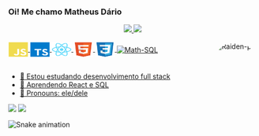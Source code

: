 ### Oi! Me chamo Matheus Dário

<div align="center">
  <a href="https://www.linkedin.com/in/matheusdnbraga/">
  <img height="180em" src="https://github-readme-stats.vercel.app/api?username=mathdario&show_icons=true&theme=tokyonight&include_all_commits=true&count_private=true"/>
  <img height="180em" src="https://github-readme-stats.vercel.app/api/top-langs/?username=mathdario&layout=compact&langs_count=7&theme=tokyonight"/>
</div>
<div style="display: inline_block"><br>
  <img align="center" alt="Math-Js" height="30" width="40" src="https://raw.githubusercontent.com/devicons/devicon/master/icons/javascript/javascript-plain.svg">
  <img align="center" alt="Math-Ts" height="30" width="40" src="https://raw.githubusercontent.com/devicons/devicon/master/icons/typescript/typescript-plain.svg">
  <img align="center" alt="Math-React" height="30" width="40" src="https://raw.githubusercontent.com/devicons/devicon/master/icons/react/react-original.svg">
  <img align="center" alt="Math-HTML" height="30" width="40" src="https://raw.githubusercontent.com/devicons/devicon/master/icons/html5/html5-original.svg">
  <img align="center" alt="Math-CSS" height="30" width="40" src="https://raw.githubusercontent.com/devicons/devicon/master/icons/css3/css3-original.svg">
  <img align="center" alt="Math-SQL" height="30" width="40" src="https://cdn.jsdelivr.net/gh/devicons/devicon/icons/postgresql/postgresql-original.svg">
  <img align="right" alt="Raiden-pic" height="150" style="border-radius:50px;" src="https://scontent.fbfh4-1.fna.fbcdn.net/v/t39.30808-6/271643608_121563420371430_6554908236033284539_n.jpg?_nc_cat=101&ccb=1-7&_nc_sid=09cbfe&_nc_ohc=Q3jCl9wownQAX9ZDhF5&_nc_ht=scontent.fbfh4-1.fna&oh=00_AT_Kj8ynV8tXH1EkG6SeSSrpAqoZ8XiFKL5BbQ0rFp5GnQ&oe=63595BC6">
</div>
  
  <br>
  
- 🔭 Estou estudando desenvolvimento full stack
- 🌱 Aprendendo React e SQL
- 👊 Pronouns: ele/dele

<div> 
  <a href = "mailto:matheus-dario@outlook.com"><img src="https://img.shields.io/badge/-Gmail-%23333?style=for-the-badge&logo=gmail&logoColor=white" target="_blank"></a>
  <a href="https://www.linkedin.com/in/matheusdnbraga/" target="_blank"><img src="https://img.shields.io/badge/-LinkedIn-%230077B5?style=for-the-badge&logo=linkedin&logoColor=white" target="_blank"></a> 
 
  ![Snake animation](https://github.com/mathdario/blob/output/github-contribution-grid-snake.svg)
 
</div>
